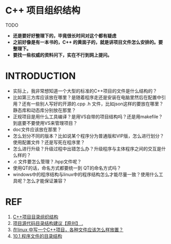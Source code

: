 # C++ 项目组织结构


TODO

* **还是要好好整理下的，毕竟很长时间对这个都有疑虑**
* **之前好像是有一本书的，C++ 的黄面子的，就是讲项目文件怎么安排的。要整理下。**
* **要找一些权威的资料问下，实在不行到网上提问。**



# INTRODUCTION

* 实际上，我非常想知道一个大型的标准的C++项目的文件是什么结构的？
* 比如第三方库应该放在哪里？是随着程序走还是安装在电脑里然后在配置中引用？还有一些别人写好的开源的.cpp .h 文件，比如json这样的要放在哪里？静态库和动态库分别放在那里？
* 正规项目是用什么工具编译？是用VS自带的项目结构吗？还是用makefile？到底要不要使用VS来管理项目？
* doc文件应该放在那里？
* 怎么划分不同的版本？比如说某个程序分为普通版和VIP版，怎么进行划分？使用配置文件？还是写死在程序里？
* 怎么进行升级？升级过程中出错怎么办？升级程序与主体程序之间的交互是什么样的？
* .c 文件要怎么管理？.hpp文件呢？
* 使用QT的话，命名方式都要统一到 QT的命名方式吗？
* windows中的程序结构与linux中的程序结构怎么才能尽量一致？使用什么工具呢？怎么才能保证兼容？







# REF

1. [C++项目目录组织结构](https://blog.csdn.net/xiaolongtuan/article/details/45094887)
2. [项目源代码目录结构建议【原创】 .](https://blog.csdn.net/liu__ke/article/details/8839826)
3. [在linux 中写一个C++项目，各种文件应该怎么样放置？](https://www.zhihu.com/question/20034411)
4. [10.1 程序文件的目录结构](http://book.51cto.com/art/200806/77815.htm)
